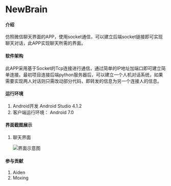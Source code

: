 # NewBrain

#### 介绍
仿照微信聊天界面的APP，使用socket通信，可以建立后端socket链接即可实现聊天对话，此APP实现聊天所需的界面。

#### 软件架构
此APP采用基于Socket的Tcp连接进行通信，通过简单的IP地址加端口即可建立简单连接。最初项目连接后端python服务器后，可以建立一个人机对话系统，如果需要实现两人对话则只需改动部分代码，即转发的信息为另一个连接人的信息。


#### 运行环境

1. Android开发
Android Studio 4.1.2
2. 客户端运行环境：
Android 7.0

#### 界面截图展示

1. 聊天界面

    ![界面示意图](https://images.gitee.com/uploads/images/2022/0314/101421_fb2fee07_4947469.png "屏幕截图.png")

#### 参与贡献

1.  Aiden
2.  Moxing
